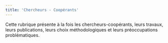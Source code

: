 ```yaml
---
title: 'Chercheurs - Coopérants'
---
```


Cette rubrique présente à la fois les chercheurs-coopérants, leurs travaux, leurs publications, leurs choix méthodologiques et leurs préoccupations problématiques.
